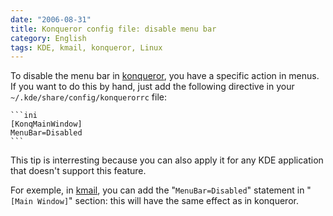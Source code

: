 ```yaml
---
date: "2006-08-31"
title: Konqueror config file: disable menu bar
category: English
tags: KDE, kmail, konqueror, Linux
---
```


To disable the menu bar in [konqueror](https://www.konqueror.org), you have a specific action in menus. If you want to do this by hand, just add the following directive in your `~/.kde/share/config/konquerorrc` file:

    ```ini
    [KonqMainWindow]
    MenuBar=Disabled
    ```

This tip is interresting because you can also apply it for any KDE application that doesn't support this feature.

For exemple, in [kmail](https://kmail.kde.org), you can add the "`MenuBar=Disabled`" statement in "`[Main Window]`" section: this will have the same effect as in konqueror.
